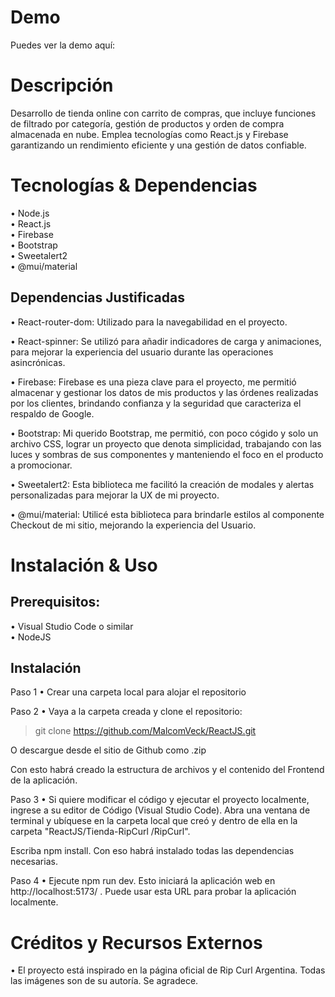 # Demo

  Puedes ver la demo aquí: 

# Descripción

  Desarrollo de tienda online con carrito de compras, que incluye funciones de filtrado por categoría, gestión de productos y orden de compra almacenada en nube. 
  Emplea tecnologías como React.js y Firebase garantizando un rendimiento eficiente y una gestión de datos confiable.

# Tecnologías & Dependencias

• Node.js  
• React.js  
• Firebase  
• Bootstrap  
• Sweetalert2  
• @mui/material

## Dependencias Justificadas

• React-router-dom: Utilizado para la navegabilidad en el proyecto.    

• React-spinner: Se utilizó para añadir indicadores de carga y animaciones, para mejorar la experiencia del usuario durante las operaciones asincrónicas.    

• Firebase: Firebase es una pieza clave para el proyecto, me permitió almacenar y gestionar los datos de mis productos y las órdenes realizadas por los clientes, brindando confianza y la seguridad que caracteriza el respaldo de Google.    

• Bootstrap: Mi querido Bootstrap, me permitió, con poco cógido y solo un archivo CSS, lograr un proyecto que denota simplicidad, trabajando con las luces y sombras de sus componentes y manteniendo el foco en el producto a promocionar.    

• Sweetalert2: Esta biblioteca me facilitó la creación de modales y alertas personalizadas para mejorar la UX de mi proyecto.    

• @mui/material: Utilicé esta biblioteca para brindarle estilos al componente Checkout de mi sitio, mejorando la experiencia del Usuario. 
      
# Instalación & Uso

## Prerequisitos:

• Visual Studio Code o similar  
• NodeJS

## Instalación

Paso 1
  • Crear una carpeta local para alojar el repositorio
  
Paso 2
  • Vaya a la carpeta creada y clone el repositorio:
  
>git clone https://github.com/MalcomVeck/ReactJS.git  

O descargue desde el sitio de Github como .zip

Con esto habrá creado la estructura de archivos y el contenido del Frontend de la aplicación.

Paso 3
  • Si quiere modificar el código y ejecutar el proyecto localmente, ingrese a su editor de Código (Visual Studio Code).
Abra una ventana de terminal y ubíquese en la carpeta local que creó y dentro de ella en la carpeta "ReactJS/Tienda-RipCurl
/RipCurl".

Escriba npm install. Con eso habrá instalado todas las dependencias necesarias.

Paso 4
  • Ejecute npm run dev. Esto iniciará la aplicación web en http://localhost:5173/ . Puede usar esta URL para probar la aplicación localmente.
  
# Créditos y Recursos Externos

  • El proyecto está inspirado en la página oficial de Rip Curl Argentina. Todas las imágenes son de su autoría. Se agradece.

